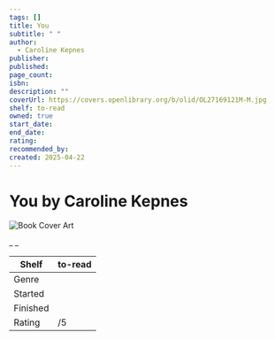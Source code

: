 ```yaml
---
tags: []
title: You
subtitle: " "
author:
  - Caroline Kepnes
publisher:
published:
page_count:
isbn:
description: ""
coverUrl: https://covers.openlibrary.org/b/olid/OL27169121M-M.jpg
shelf: to-read
owned: true
start_date:
end_date:
rating:
recommended_by:
created: 2025-04-22
---
```


# You by Caroline Kepnes

![Book Cover Art](https://covers.openlibrary.org/b/olid/OL27169121M-M.jpg)

_ _

| Shelf | to-read |
| --- | --- |
| Genre |  |
| Started |  |
| Finished |  |
| Rating | /5 |

